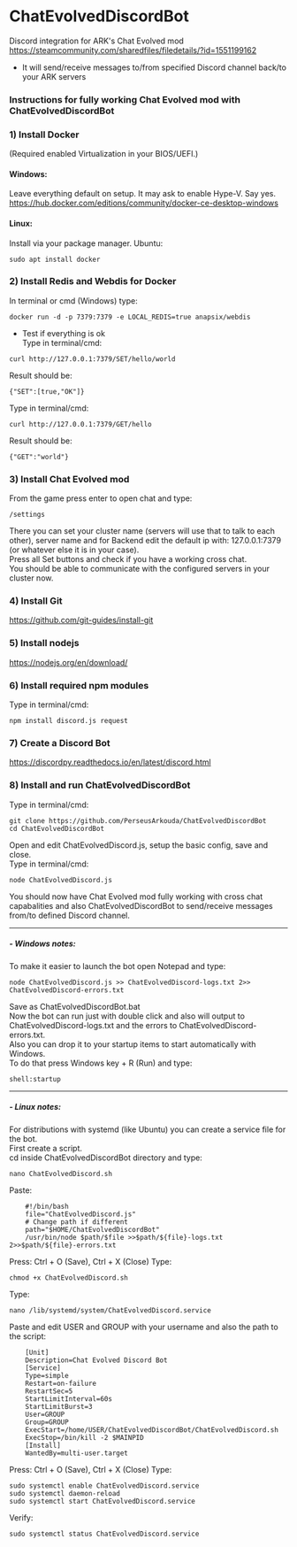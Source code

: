 # ChatEvolvedDiscordBot
Discord integration for ARK's Chat Evolved mod  
https://steamcommunity.com/sharedfiles/filedetails/?id=1551199162

- It will send/receive messages to/from specified Discord channel back/to your ARK servers


### Instructions for fully working Chat Evolved mod with ChatEvolvedDiscordBot
### 1) Install Docker
(Required enabled Virtualization in your BIOS/UEFI.)
#### Windows:
Leave everything default on setup. It may ask to enable Hype-V. Say yes.  
https://hub.docker.com/editions/community/docker-ce-desktop-windows
#### Linux:
Install via your package manager. Ubuntu:
```
sudo apt install docker
```
### 2) Install Redis and Webdis for Docker
In terminal or cmd (Windows) type: 
```
docker run -d -p 7379:7379 -e LOCAL_REDIS=true anapsix/webdis
```
- Test if everything is ok  
Type in terminal/cmd: 
```
curl http://127.0.0.1:7379/SET/hello/world
```
Result should be:
```
{"SET":[true,"OK"]}
```
Type in terminal/cmd:
```
curl http://127.0.0.1:7379/GET/hello
```
Result should be:
```
{"GET":"world"}
```
### 3) Install Chat Evolved mod
From the game press enter to open chat and type:
```
/settings
```
There you can set your cluster name (servers will use that to talk to each other), server name and for Backend edit the default ip with: 127.0.0.1:7379 (or whatever else it is in your 
case).  
Press all Set buttons and check if you have a working cross chat.  
You should be able to communicate with the configured servers in your cluster now.
### 4) Install Git
https://github.com/git-guides/install-git
### 5) Install nodejs
https://nodejs.org/en/download/
### 6) Install required npm modules
Type in terminal/cmd:
```
npm install discord.js request
```
### 7) Create a Discord Bot
https://discordpy.readthedocs.io/en/latest/discord.html
### 8) Install and run ChatEvolvedDiscordBot
Type in terminal/cmd:
```
git clone https://github.com/PerseusArkouda/ChatEvolvedDiscordBot
cd ChatEvolvedDiscordBot
```
Open and edit ChatEvolvedDiscord.js, setup the basic config, save and close.  
Type in terminal/cmd:
```
node ChatEvolvedDiscord.js
```
You should now have Chat Evolved mod fully working with cross chat capabalities and also ChatEvolvedDiscordBot to send/receive messages from/to defined Discord channel. 
___

##### - Windows notes:
To make it easier to launch the bot open Notepad and type:
```
node ChatEvolvedDiscord.js >> ChatEvolvedDiscord-logs.txt 2>> ChatEvolvedDiscord-errors.txt
```
Save as ChatEvolvedDiscordBot.bat  
Now the bot can run just with double click and also will output to ChatEvolvedDiscord-logs.txt and the errors to ChatEvolvedDiscord-errors.txt.  
Also you can drop it to your startup items to start automatically with Windows.  
To do that press Windows key + R (Run) and type:
```
shell:startup
```
___

##### - Linux notes:
For distributions with systemd (like Ubuntu) you can create a service file for the bot.  
First create a script.  
cd inside ChatEvolvedDiscordBot directory and type:
```
nano ChatEvolvedDiscord.sh
```
Paste:
```
    #!/bin/bash
    file="ChatEvolvedDiscord.js"
    # Change path if different
    path="$HOME/ChatEvolvedDiscordBot"
    /usr/bin/node $path/$file >>$path/${file}-logs.txt 2>>$path/${file}-errors.txt
```
Press: Ctrl + O (Save), Ctrl + X (Close) Type:
```
chmod +x ChatEvolvedDiscord.sh
```
Type:
```
nano /lib/systemd/system/ChatEvolvedDiscord.service
```
Paste and edit USER and GROUP with your username and also the path to the script:
```
    [Unit]
    Description=Chat Evolved Discord Bot
    [Service]
    Type=simple
    Restart=on-failure
    RestartSec=5
    StartLimitInterval=60s
    StartLimitBurst=3
    User=GROUP
    Group=GROUP
    ExecStart=/home/USER/ChatEvolvedDiscordBot/ChatEvolvedDiscord.sh
    ExecStop=/bin/kill -2 $MAINPID
    [Install]
    WantedBy=multi-user.target
```
Press: Ctrl + O (Save), Ctrl + X (Close) Type:
```
sudo systemctl enable ChatEvolvedDiscord.service
sudo systemctl daemon-reload
sudo systemctl start ChatEvolvedDiscord.service
```
Verify:
```
sudo systemctl status ChatEvolvedDiscord.service
```
